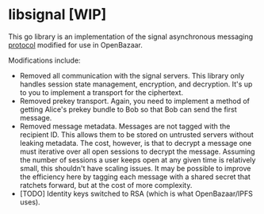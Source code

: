 # libsignal [WIP]
This go library is an implementation of the signal asynchronous messaging [protocol](https://whispersystems.org/blog/advanced-ratcheting/) modified for use in OpenBazaar.

Modifications include:
  - Removed all communication with the signal servers. This library only handles session state management, encryption, and decryption. It's up to you to implement a transport for the ciphertext. 
  - Removed prekey transport. Again, you need to implement a method of getting Alice's prekey bundle to Bob so that Bob can send the first message.
  - Removed message metadata. Messages are not tagged with the recipient ID. This allows them to be stored on untrusted servers without leaking metadata. The cost, however, is that to decrypt a message one must iterative over all open sessions to decrypt the message. Assuming the number of sessions a user keeps open at any given time is relatively small, this shouldn't have scaling issues. It may be possible to improve the efficiency here by tagging each message with a shared secret that ratchets forward, but at the cost of more complexity. 
  - [TODO] Identity keys switched to RSA (which is what OpenBazaar/IPFS uses). 
